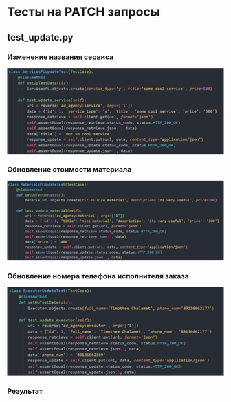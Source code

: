 # Тесты на PATCH запросы
## test_update.py

### Изменение названия сервиса
![code](14.jpg)
### Обновление стоимости материала
![code](15.jpg)
### Обновление номера телефона исполнителя заказа
![code](17.jpg)
### Результат
<!-- ![result](16.png) -->
